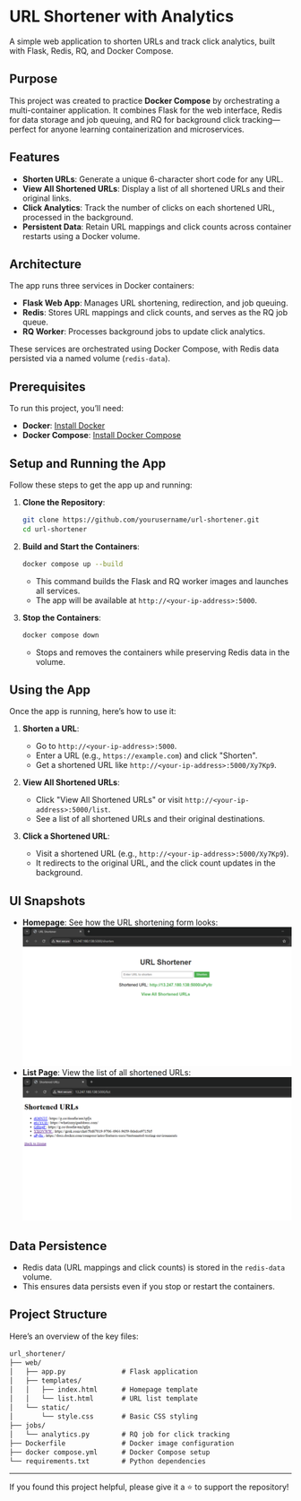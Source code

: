 # URL Shortener with Analytics

A simple web application to shorten URLs and track click analytics, built with Flask, Redis, RQ, and Docker Compose.

## Purpose
This project was created to practice **Docker Compose** by orchestrating a multi-container application. It combines Flask for the web interface, Redis for data storage and job queuing, and RQ for background click tracking—perfect for anyone learning containerization and microservices.

## Features
- **Shorten URLs**: Generate a unique 6-character short code for any URL.
- **View All Shortened URLs**: Display a list of all shortened URLs and their original links.
- **Click Analytics**: Track the number of clicks on each shortened URL, processed in the background.
- **Persistent Data**: Retain URL mappings and click counts across container restarts using a Docker volume.

## Architecture
The app runs three services in Docker containers:
- **Flask Web App**: Manages URL shortening, redirection, and job queuing.
- **Redis**: Stores URL mappings and click counts, and serves as the RQ job queue.
- **RQ Worker**: Processes background jobs to update click analytics.

These services are orchestrated using Docker Compose, with Redis data persisted via a named volume (`redis-data`).

## Prerequisites
To run this project, you’ll need:
- **Docker**: [Install Docker](https://docs.docker.com/get-docker/)
- **Docker Compose**: [Install Docker Compose](https://docs.docker.com/compose/install/)

## Setup and Running the App
Follow these steps to get the app up and running:

1. **Clone the Repository**:
   ```bash
   git clone https://github.com/yourusername/url-shortener.git
   cd url-shortener

2. **Build and Start the Containers**:
   ```bash
   docker compose up --build
   ```
   - This command builds the Flask and RQ worker images and launches all services.
   - The app will be available at `http://<your-ip-address>:5000`.

3. **Stop the Containers**:
   ```bash
   docker compose down
   ```
   - Stops and removes the containers while preserving Redis data in the volume.

## Using the App
Once the app is running, here’s how to use it:

1. **Shorten a URL**:
   - Go to `http://<your-ip-address>:5000`.
   - Enter a URL (e.g., `https://example.com`) and click "Shorten".
   - Get a shortened URL like `http://<your-ip-address>:5000/Xy7Kp9`.

2. **View All Shortened URLs**:
   - Click "View All Shortened URLs" or visit `http://<your-ip-address>:5000/list`.
   - See a list of all shortened URLs and their original destinations.

3. **Click a Shortened URL**:
   - Visit a shortened URL (e.g., `http://<your-ip-address>:5000/Xy7Kp9`).
   - It redirects to the original URL, and the click count updates in the background.

## UI Snapshots
- **Homepage**: See how the URL shortening form looks:  
  ![Homepage Snapshot](home-snapshot.png)
- **List Page**: View the list of all shortened URLs:  
  ![List Page Snapshot](list-snapshot.png)   

## Data Persistence
- Redis data (URL mappings and click counts) is stored in the `redis-data` volume.
- This ensures data persists even if you stop or restart the containers.

## Project Structure
Here’s an overview of the key files:
```
url_shortener/
├── web/
│   ├── app.py              # Flask application
│   ├── templates/
│   │   ├── index.html      # Homepage template
│   │   └── list.html       # URL list template
│   └── static/
│       └── style.css       # Basic CSS styling
├── jobs/
│   └── analytics.py        # RQ job for click tracking
├── Dockerfile              # Docker image configuration
├── docker compose.yml      # Docker Compose setup
└── requirements.txt        # Python dependencies
```

---

If you found this project helpful, please give it a ⭐ to support the repository!
```
